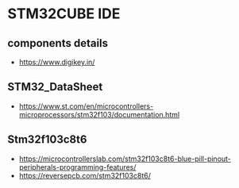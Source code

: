 # STM32CUBE IDE

## components details
* https://www.digikey.in/

## STM32_DataSheet
* https://www.st.com/en/microcontrollers-microprocessors/stm32f103/documentation.html

## Stm32f103c8t6
* https://microcontrollerslab.com/stm32f103c8t6-blue-pill-pinout-peripherals-programming-features/
* https://reversepcb.com/stm32f103c8t6/
